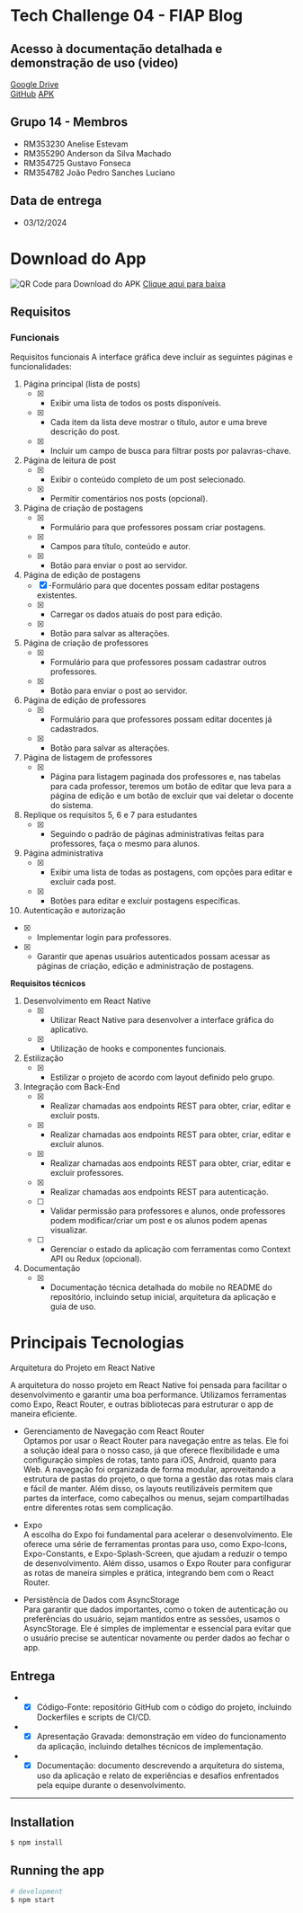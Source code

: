 # Tech Challenge 04 - FIAP Blog

## Acesso à documentação detalhada e demonstração de uso (video)
[Google Drive](https://drive.google.com/drive/folders/1VBJzdS7BMZR1wPOAjoKoWCTaJOzE7sgD?usp=sharing) <br>
[GitHub](https://github.com/Challenge-1FSDT/mobile-react)
[APK](https://expo.dev/accounts/anderson361163/projects/mobile-react/builds/a6944e3d-d063-4c4c-bc5a-8f2cae1ef789)

## Grupo 14 - Membros
- RM353230 Anelise Estevam
- RM355290 Anderson da Silva Machado 
- RM354725 Gustavo Fonseca
- RM354782 João Pedro Sanches Luciano 

## Data de entrega
- 03/12/2024

# Download do App
![QR Code para Download do APK](https://github.com/user-attachments/assets/b6f637b1-65de-47fd-b5c7-24d4a93bb292)
[Clique aqui para baixa](https://expo.dev/accounts/anderson361163/projects/mobile-react/builds/a6944e3d-d063-4c4c-bc5a-8f2cae1ef789)

## Requisitos
### Funcionais
Requisitos funcionais
A interface gráfica deve incluir as seguintes páginas e funcionalidades:

1. Página principal (lista de posts)
   - [X] - Exibir uma lista de todos os posts disponíveis.
   - [X] - Cada item da lista deve mostrar o título, autor e uma breve descrição do post.
   - [X] - Incluir um campo de busca para filtrar posts por palavras-chave.

2. Página de leitura de post
   - [X] - Exibir o conteúdo completo de um post selecionado.
   - [X] - Permitir comentários nos posts (opcional).

3. Página de criação de postagens
   - [X] - Formulário para que professores possam criar postagens.
   - [X] - Campos para título, conteúdo e autor.
   - [X] - Botão para enviar o post ao servidor.

4. Página de edição de postagens
   - [X] -Formulário para que docentes possam editar postagens existentes.
   - [X] - Carregar os dados atuais do post para edição.
   - [X] - Botão para salvar as alterações.

5. Página de criação de professores
   - [X] - Formulário para que professores possam cadastrar outros professores.
   - [X] - Botão para enviar o post ao servidor.

6. Página de edição de professores
   - [X] - Formulário para que professores possam editar docentes já cadastrados.
   - [X] - Botão para salvar as alterações.

7. Página de listagem de professores
   - [X] - Página para listagem paginada dos professores e, nas tabelas para cada professor, teremos um botão de editar que leva para a página
de edição e um botão de excluir que vai deletar o docente do
sistema.

8. Replique os requisitos 5, 6 e 7 para estudantes
   - [X] - Seguindo o padrão de páginas administrativas feitas para professores, faça o mesmo para alunos.

9. Página administrativa
   - [X] - Exibir uma lista de todas as postagens, com opções para editar e excluir cada post.
   - [X] - Botões para editar e excluir postagens específicas.

10. Autenticação e autorização
   - [X] - Implementar login para professores.
   - [X] - Garantir que apenas usuários autenticados possam acessar as páginas de criação, edição e administração de postagens.
   
<b>Requisitos técnicos</b>

1. Desenvolvimento em React Native
   - [X] - Utilizar React Native para desenvolver a interface gráfica do aplicativo.
   - [X] - Utilização de hooks e componentes funcionais.

2. Estilização
   - [X] -  Estilizar o projeto de acordo com layout definido pelo grupo.

3. Integração com Back-End
   - [X] -  Realizar chamadas aos endpoints REST para obter, criar, editar e excluir posts.
   - [X] -  Realizar chamadas aos endpoints REST para obter, criar, editar e excluir alunos.
   - [X] -  Realizar chamadas aos endpoints REST para obter, criar, editar e excluir professores.
   - [X] -  Realizar chamadas aos endpoints REST para autenticação.
   - [ ] -  Validar permissão para professores e alunos, onde professores podem modificar/criar um post e os alunos podem apenas visualizar.
   - [ ] -  Gerenciar o estado da aplicação com ferramentas como Context API ou Redux (opcional).

4. Documentação
   - [X] -  Documentação técnica detalhada do mobile no README do repositório, incluindo setup inicial, arquitetura da aplicação e guia
de uso.

# Principais Tecnologias

Arquitetura do Projeto em React Native

A arquitetura do nosso projeto em React Native foi pensada para facilitar o desenvolvimento e garantir uma boa performance. Utilizamos ferramentas como Expo, React Router, e outras bibliotecas para estruturar o app de maneira eficiente.

* Gerenciamento de Navegação com React Router</br>
Optamos por usar o React Router para navegação entre as telas. Ele foi a solução ideal para o nosso caso, já que oferece flexibilidade e uma configuração simples de rotas, tanto para iOS, Android, quanto para Web. A navegação foi organizada de forma modular, aproveitando a estrutura de pastas do projeto, o que torna a gestão das rotas mais clara e fácil de manter. Além disso, os layouts reutilizáveis permitem que partes da interface, como cabeçalhos ou menus, sejam compartilhadas entre diferentes rotas sem complicação.

* Expo</br>
A escolha do Expo foi fundamental para acelerar o desenvolvimento. Ele oferece uma série de ferramentas prontas para uso, como Expo-Icons, Expo-Constants, e Expo-Splash-Screen, que ajudam a reduzir o tempo de desenvolvimento. Além disso, usamos o Expo Router para configurar as rotas de maneira simples e prática, integrando bem com o React Router.

* Persistência de Dados com AsyncStorage </br>
Para garantir que dados importantes, como o token de autenticação ou preferências do usuário, sejam mantidos entre as sessões, usamos o AsyncStorage. Ele é simples de implementar e essencial para evitar que o usuário precise se autenticar novamente ou perder dados ao fechar o app.


## Entrega

- - [X] Código-Fonte: repositório GitHub com o código do projeto, incluindo Dockerfiles e scripts de CI/CD.
- - [X] Apresentação Gravada: demonstração em vídeo do funcionamento da aplicação, incluindo detalhes técnicos de implementação.
- - [X] Documentação: documento descrevendo a arquitetura do sistema, uso da aplicação e relato de experiências e desafios enfrentados pela equipe durante o desenvolvimento.

---

## Installation

```bash
$ npm install
```

## Running the app

```bash
# development
$ npm start

